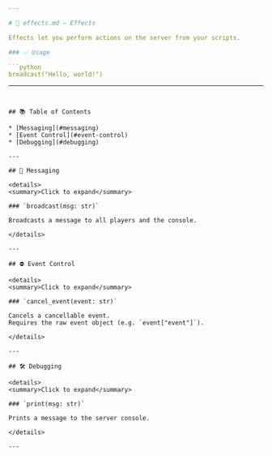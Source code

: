 ```yaml
---

# 📑 effects.md — Effects

Effects let you perform actions on the server from your scripts.

### ✅ Usage

```python
broadcast("Hello, world!")
```

---
```


## 📚 Table of Contents

* [Messaging](#messaging)
* [Event Control](#event-control)
* [Debugging](#debugging)

---

## 📢 Messaging

<details>
<summary>Click to expand</summary>

### `broadcast(msg: str)`

Broadcasts a message to all players and the console.

</details>

---

## ⛔ Event Control

<details>
<summary>Click to expand</summary>

### `cancel_event(event: str)`

Cancels a cancellable event.
Requires the raw event object (e.g. `event["event"]`).

</details>

---

## 🛠 Debugging

<details>
<summary>Click to expand</summary>

### `print(msg: str)`

Prints a message to the server console.

</details>

---